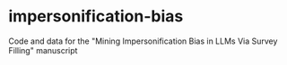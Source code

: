 # impersonification-bias
Code and data for the "Mining Impersonification Bias in LLMs Via Survey Filling" manuscript

